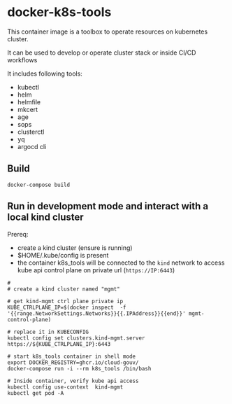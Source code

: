# docker-k8s-tools

This container image is a toolbox to operate resources on kubernetes cluster.

It can be used to develop or operate cluster stack or inside CI/CD workflows

It includes following tools:
- kubectl 
- helm 
- helmfile 
- mkcert 
- age 
- sops 
- clusterctl
- yq
- argocd cli

## Build
```
docker-compose build
```

## Run in development mode and interact with a local kind cluster

Prereq:
- create a kind cluster (ensure is running)
- $HOME/.kube/config is present
- the container k8s_tools will be connected to the `kind` network to access kube api control plane on private url (`https://IP:6443`)

```
#
# create a kind cluster named "mgmt"

# get kind-mgmt ctrl plane private ip
KUBE_CTRLPLANE_IP=$(docker inspect  -f '{{range.NetworkSettings.Networks}}{{.IPAddress}}{{end}}' mgmt-control-plane)

# replace it in KUBECONFIG
kubectl config set clusters.kind-mgmt.server https://${KUBE_CTRLPLANE_IP}:6443

# start k8s_tools container in shell mode
export DOCKER_REGISTRY=ghcr.io/cloud-gouv/
docker-compose run -i --rm k8s_tools /bin/bash

# Inside container, verify kube api access
kubectl config use-context  kind-mgmt
kubectl get pod -A

```

